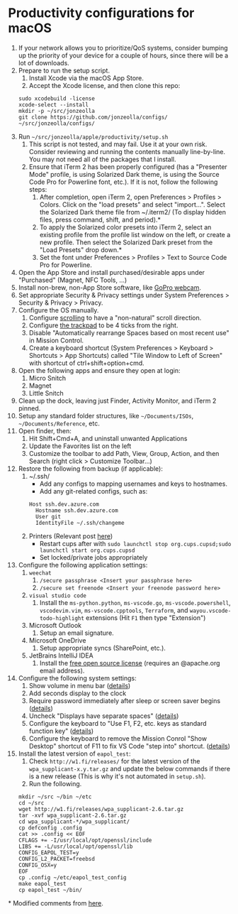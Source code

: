 # Productivity configurations for macOS
1.  If your network allows you to prioritize/QoS systems, consider bumping up the priority of your device for a couple of hours, since there will be a lot of downloads.
1.  Prepare to run the setup script.
    1.  Install Xcode via the macOS App Store.
    1.  Accept the Xcode license, and then clone this repo:
    ```
    sudo xcodebuild -license
    xcode-select --install
    mkdir -p ~/src/jonzeolla
    git clone https://github.com/jonzeolla/configs/ ~/src/jonzeolla/configs/
    ```
1.  Run `~/src/jonzeolla/apple/productivity/setup.sh`
    1.  This script is not tested, and may fail.  Use it at your own risk.  Consider reviewing and running the contents manually line-by-line.  You may not need all of the packages that I install.
    1.  Ensure that iTerm 2 has been properly configured (has a "Presenter Mode" profile, is using Solarized Dark theme, is using the Source Code Pro for Powerline font, etc.).  If it is not, follow the following steps:
        1.  After completion, open iTerm 2, open Preferences > Profiles > Colors. Click on the "load presets" and select "import...". Select the Solarized Dark theme file from ~/.iterm2/ (To display hidden files, press command, shift, and period).\*
        1.  To apply the Solarized color presets into iTerm 2, select an existing profile from the profile list window on the left, or create a new profile. Then select the Solarized Dark preset from the "Load Presets" drop down.\*
        1.  Set the font under Preferences > Profiles > Text to Source Code Pro for Powerline.
1.  Open the App Store and install purchased/desirable apps under "Purchased" (Magnet, NFC Tools, ...)
1.  Install non-brew, non-App Store software, like [GoPro webcam](https://community.gopro.com/t5/en/How-to-Use-Your-GoPro-as-a-Webcam/ta-p/665493).
1.  Set appropriate Security & Privacy settings under System Preferences > Security & Privacy > Privacy.
1.  Configure the OS manually.
    1.  Configure [scrolling](https://support.apple.com/kb/ph25291?locale=en_US) to have a "non-natural" scroll direction.
    1.  Configure [the trackpad](https://support.apple.com/en-us/HT202319) to be 4 ticks from the right.
    1.  Disable "Automatically rearrange Spaces based on most recent use" in Mission Control.
    1.  Create a keyboard shortcut (System Preferences > Keyboard > Shortcuts > App Shortcuts) called "Tile Window to Left of Screen" with shortcut of ctrl+shift+option+cmd.
1.  Open the following apps and ensure they open at login:
    1.  Micro Snitch
    1.  Magnet
    1.  Little Snitch
1.  Clean up the dock, leaving just Finder, Activity Monitor, and iTerm 2 pinned.
1.  Setup any standard folder structures, like `~/Documents/ISOs`, `~/Documents/Reference`, etc.
1.  Open finder, then:
    1.  Hit Shift+Cmd+A, and uninstall unwanted Applications
    1.  Update the Favorites list on the left
    1.  Customize the toolbar to add Path, View, Group, Action, and then Search (right click > Customize Toolbar...)
1.  Restore the following from backup (if applicable):
    1.  ~/.ssh/
        - Add any configs to mapping usernames and keys to hostnames.
        - Add any git-related configs, such as:
        ```
        Host ssh.dev.azure.com
          Hostname ssh.dev.azure.com
          User git
          IdentityFile ~/.ssh/changeme
        ```
    1.  Printers (Relevant post [here](https://discussions.apple.com/thread/2775350?tstart=0))
        - Restart cups after with `sudo launchctl stop org.cups.cupsd;sudo launchctl start org.cups.cupsd`
        - Set locked/private jobs appropriately
1.  Configure the following application settings:
    1.  `weechat`
        1.  `/secure passphrase <Insert your passphrase here>`
        1.  `/secure set freenode <Insert your freenode password here>`
    1.  `visual studio code`
        1.  Install the `ms-python.python`, `ms-vscode.go`, `ms-vscode.powershell`, `vscodevim.vim`, `ms-vscode.cpptools`, `Terraform`, and `wayou.vscode-todo-highlight` extensions (Hit `F1` then type "Extension")
    1.  Microsoft Outlook
        1.  Setup an email signature.
    1.  Microsoft OneDrive
        1.  Setup appropriate syncs (SharePoint, etc.).
    1.  JetBrains IntelliJ IDEA
        1.  Install the [free open source license](https://www.jetbrains.com/buy/opensource/) (requires an @apache.org email address).
1.  Configure the following system settings:
    1.  Show volume in menu bar ([details](http://apple.stackexchange.com/a/151589))
    1.  Add seconds display to the clock
    1.  Require password immediately after sleep or screen saver begins ([details](https://support.apple.com/kb/PH18669?locale=en_US))
    1.  Uncheck "Displays have separate spaces" ([details](http://www.imore.com/how-span-window-between-two-displays-mavericks))
    1.  Configure the keyboard to "Use F1, F2, etc. keys as standard function key" ([details](https://support.apple.com/en-us/HT204436))
    1.  Configure the keyboard to remove the Mission Conrol "Show Desktop" shortcut of F11 to fix VS Code "step into" shortcut. ([details](https://github.com/Microsoft/vscode/issues/5102))
1.  Install the latest version of `eapol_test`:
    1. Check `http://w1.fi/releases/` for the latest version of the `wpa_supplicant-x.y.tar.gz` and update the below commands if there is a new release (This is why it's not automated in `setup.sh`).
    1. Run the following.
    ```
    mkdir ~/src ~/bin ~/etc
    cd ~/src
    wget http://w1.fi/releases/wpa_supplicant-2.6.tar.gz
    tar -xvf wpa_supplicant-2.6.tar.gz
    cd wpa_supplicant-*/wpa_supplicant/
    cp defconfig .config
    cat >> .config << EOF
    CFLAGS += -I/usr/local/opt/openssl/include
    LIBS += -L/usr/local/opt/openssl/lib
    CONFIG_EAPOL_TEST=y
    CONFIG_L2_PACKET=freebsd
    CONFIG_OSX=y
    EOF
    cp .config ~/etc/eapol_test_config 
    make eapol_test
    cp eapol_test ~/bin/
    ```

\* Modified comments from [here](https://github.com/altercation/solarized/tree/master/iterm2-colors-solarized).

